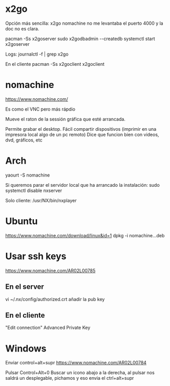 # x2go
Opción más sencilla: x2go
nomachine no me levantaba el puerto 4000 y la doc no es clara.

pacman -Ss x2goserver
sudo x2godbadmin --createdb
systemctl start x2goserver

Logs:
journalctl -f | grep x2go

En el cliente
pacman -Ss x2goclient
x2goclient


# nomachine
https://www.nomachine.com/

Es como el VNC pero más rápdio

Mueve el raton de la sessión gráfica que esté arrancada.

Permite grabar el desktop.
Fácil compartir dispositivos (imprimir en una impresora local algo de un pc remoto)
Dice que funcion bien con videos, dvd, gráficos, etc


# Arch
yaourt -S nomachine

Si queremos parar el servidor local que ha arrancado la instalación:
sudo systemctl disable nxserver

Solo cliente:
/usr/NX/bin/nxplayer



# Ubuntu
https://www.nomachine.com/download/linux&id=1
dpkg -i nomachine...deb


# Usar ssh keys
https://www.nomachine.com/AR02L00785

## En el server
vi ~/.nx/config/authorized.crt
  añadir la pub key

## En el cliente
"Edit connection"
Advanced
Private Key


# Windows
Enviar control+alt+supr
https://www.nomachine.com/AR02L00784

Pulsar Control+Alt+0
Buscar un icono abajo a la derecha, al pulsar nos saldrá un desplegable, pichamos y eso envia el ctrl+alt+supr
